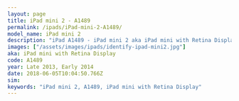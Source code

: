 ```yaml
---
layout: page
title: iPad mini 2 - A1489
permalink: /ipads/iPad-mini-2-A1489/
model_name: iPad mini 2
description: "iPad A1489 - iPad mini 2 aka iPad mini with Retina Display. Best compatible iPad cases, pens, chargers and keyboards."
images: ["/assets/images/ipads/identify-ipad-mini2.jpg"]
aka: iPad mini with Retina Display
code: A1489
year: Late 2013, Early 2014
date: 2018-06-05T10:04:50.766Z
sim: 
keywords: "iPad mini 2, A1489, iPad mini with Retina Display"
---
```

